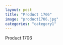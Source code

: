 ```yaml
---
layout: post
title: "Product 1706"
image: "product1706.jpg"
categories: "category1"
---
```

Product 1706
